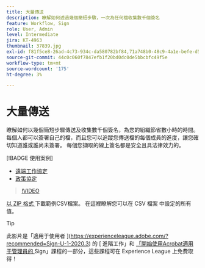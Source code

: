```yaml
---
title: 大量傳送
description: 瞭解如何透過幾個簡短步驟，一次為任何檔收集數千個簽名
feature: Workflow, Sign
role: User, Admin
level: Intermediate
jira: KT-4963
thumbnail: 37839.jpg
exl-id: f81f5ce8-26ad-4c73-934c-da580782bf84,71a748b0-48c9-4a1e-befe-d5f311d6c05e
source-git-commit: 44c0c060f7847efb1f20bd0dc0de5bbcbfc49f5e
workflow-type: tm+mt
source-wordcount: '175'
ht-degree: 3%

---
```


# 大量傳送

瞭解如何以幾個簡短步驟傳送及收集數千個簽名，為您的組織節省數小時的時間。 每個人都可以簽署自己的檔，而且您可以追蹤您傳送檔的每個成員的進度，讓您確切知道誰或誰尚未簽署。 每個您擷取的線上簽名都是安全且具法律效力的。

[!BADGE 使用案例]

* [遠端工作協定](https://experienceleague.adobe.com/docs/document-cloud-learn/sign-learning-hub/expand/recipes/gov/usecasegovtelework.html?lang=en)
* [政策協定](https://experienceleague.adobe.com/docs/document-cloud-learn/sign-learning-hub/expand/recipes/com/usecasecompolicy.html?lang=en)

>[!VIDEO](https://video.tv.adobe.com/v/33655?quality=12&learn=on&hidetitle=true)

[以 ZIP 格式 ](../assets/sendInBulkSample.zip) 下載範例CSV檔案。 在這裡瞭解您可以在 CSV 檔案 [ ](https://helpx.adobe.com/sign/adv-user/send-in-bulk/send-with-csv.html) 中設定的所有值。

>[!TIP]
>
此影片是「適用于使用者 ](https://experienceleague.adobe.com/?recommended=Sign-U-1-2020.3) 的 [ 進階工作」和 [ 「開始使用Acrobat適用于管理員的 ](https://experienceleague.adobe.com/?recommended=Sign-A-1-2020.2) Sign」課程的一部分，這些課程可在 Experience League 上免費取得！
